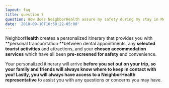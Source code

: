 ```yaml
---
layout: faq
title: question 7
question: How does NeighborHealth assure my safety during my stay in Mexico?
date: '2018-09-10T10:50:22-05:00'
---
```

 Neighbor**Health** creates a personalized itinerary that provides you with **personal transportation **between dental appointments, any **selected tourist activities** and attractions, and your **chosen accommodation services** which have all been **pre-screened for safety** and convenience. 

Your personalized itinerary will arrive **before **you set out on your trip, so your family and friends will always know where to keep in contact with you! Lastly, you will always have access to a Neighbor**Health representative** to assist you with any questions or concerns you may have.
